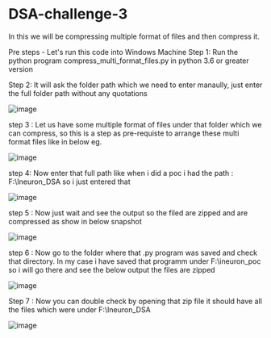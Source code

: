 # DSA-challenge-3

In this we will be compressing multiple format of files and then compress it.

Pre steps - Let's run this code into Windows Machine
Step 1: Run the python program compress_multi_format_files.py in python 3.6 or greater version

Step 2: It will ask the folder path which we need to enter manaully, just enter the full folder path without any quotations

![image](https://user-images.githubusercontent.com/99390831/158071062-525d61e7-4f6f-4657-a494-49e71d250ca0.png)

step 3 : Let us have some multiple format of files under that folder which we can compress, so this is a step as pre-requiste to arrange these multi format files like in below eg.

![image](https://user-images.githubusercontent.com/99390831/158071205-553d50ff-2178-4962-9dae-ef5da9b784ea.png)

step 4: Now enter that full path like when i did a poc i had the path :  F:\Ineuron_DSA so i just entered that

![image](https://user-images.githubusercontent.com/99390831/158071250-6203642c-a210-4c73-a769-cf1309e843fa.png)


step 5 : Now just wait and see the output so the filed are zipped and are compressed as show in below snapshot

![image](https://user-images.githubusercontent.com/99390831/158071374-aa3f0e92-b05a-4f0d-b532-0d40be0e2b72.png)


step 6 : Now go to the folder where that .py program was saved and check that directory. In my case i have saved that programm under F:\ineuron_poc so i will go there and see the below output the files are zipped

![image](https://user-images.githubusercontent.com/99390831/158071457-2d215fda-2ef9-48cf-9ef3-52ad22f2a73b.png)


Step 7 : Now you can double check by opening that zip file it should have all the files which were under F:\Ineuron_DSA

![image](https://user-images.githubusercontent.com/99390831/158071518-6faa7fa0-d263-4b68-bbcb-e03adb7bdc7e.png)
